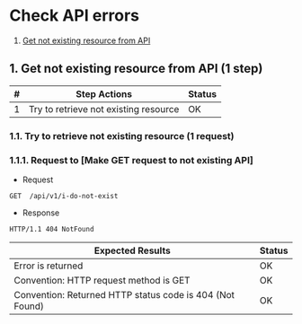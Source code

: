 # Check API errors

1. [Get not existing resource from API](#1-get-not-existing-resource-from-api-1-step)

## 1. Get not existing resource from API (1 step)

| # | Step Actions | Status |
| - | - | - |
| 1 | Try to retrieve not existing resource | OK |

### 1.1. Try to retrieve not existing resource (1 request)

### 1.1.1. Request to [Make GET request to not existing API]

- Request
```
GET  /api/v1/i-do-not-exist
```

- Response
```
HTTP/1.1 404 NotFound
```

| Expected Results  | Status |
| - | - |
| Error is returned | OK |
| Convention: HTTP request method is GET | OK |
| Convention: Returned HTTP status code is 404 (Not Found) | OK |


